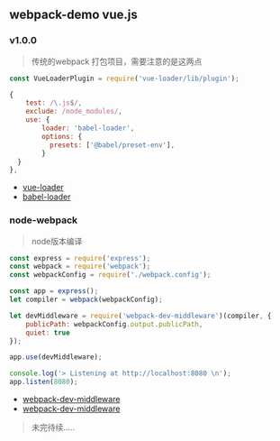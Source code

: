 ## webpack-demo vue.js

### v1.0.0
> 传统的webpack 打包项目，需要注意的是这两点
```javascript
const VueLoaderPlugin = require('vue-loader/lib/plugin');

{
    test: /\.js$/,
    exclude: /node_modules/,
    use: {
        loader: 'babel-loader',
        options: {
          presets: ['@babel/preset-env'],
        }
  }
},
```
* [vue-loader](https://github.com/vuejs/vue-loader)
* [babel-loader](https://github.com/babel/babel-loader)

### node-webpack
> node版本编译
```javascript
const express = require('express');
const webpack = require('webpack');
const webpackConfig = require('./webpack.config');

const app = express();
let compiler = webpack(webpackConfig);

let devMiddleware = require('webpack-dev-middleware')(compiler, {
    publicPath: webpackConfig.output.publicPath,
    quiet: true
});

app.use(devMiddleware);

console.log('> Listening at http://localhost:8080 \n');
app.listen(8080);

```

* [webpack-dev-middleware](https://github.com/webpack/webpack-dev-middleware)
* [webpack-dev-middleware](https://github.com/webpack/webpack-dev-middleware)


> 未完待续.....
